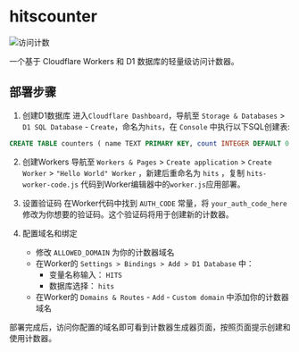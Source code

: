 # hitscounter

![访问计数](https://hits.spiritlhl.net/hitscounter.svg?action=hit&title=Hits&title_bg=%23555555&count_bg=%233aebee&edge_flat=false)

一个基于 Cloudflare Workers 和 D1 数据库的轻量级访问计数器。

## 部署步骤

1. 创建D1数据库
   进入```Cloudflare Dashboard```，导航至 ```Storage & Databases``` > ```D1 SQL Database``` - ```Create```，命名为```hits```，在 ```Console``` 中执行以下SQL创建表:

```sql
CREATE TABLE counters ( name TEXT PRIMARY KEY, count INTEGER DEFAULT 0 );
```

2. 创建Workers
   导航至 ```Workers & Pages``` > ```Create application``` > ```Create Worker``` > ```"Hello World" Worker``` ，新建后重命名为 ```hits``` ，复制 ```hits-worker-code.js``` 代码到Worker编辑器中的```worker.js```应用部署。

3. 设置验证码
   在Worker代码中找到 ```AUTH_CODE``` 常量，将 ```your_auth_code_here``` 修改为你想要的验证码。这个验证码将用于创建新的计数器。

4. 配置域名和绑定
   - 修改 ```ALLOWED_DOMAIN``` 为你的计数器域名
   - 在Worker的 ```Settings > Bindings > Add > D1 Database``` 中：
     - 变量名称输入： ```HITS```
     - 数据库选择： ```hits```
   - 在Worker的 ```Domains & Routes``` - ```Add``` - ```Custom domain``` 中添加你的计数器域名

部署完成后，访问你配置的域名即可看到计数器生成器页面，按照页面提示创建和使用计数器。
